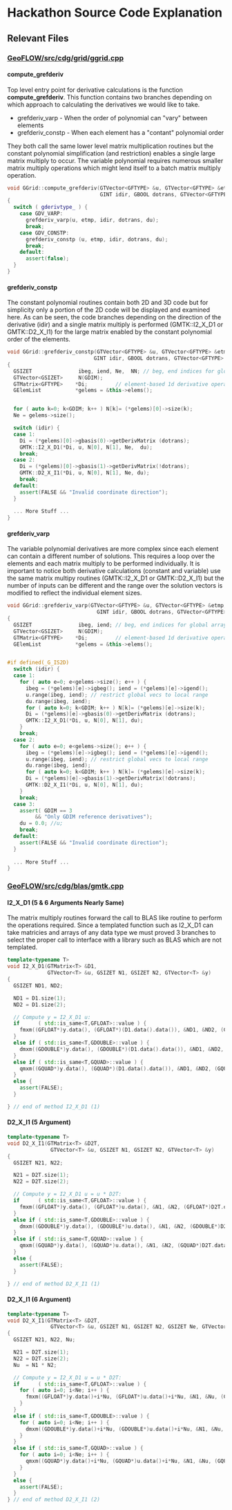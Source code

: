 # Hackathon Source Code Explanation

## Relevant Files

### [GeoFLOW/src/cdg/grid/ggrid.cpp](../../src/cdg/grid/ggrid.cpp)

#### compute_grefderiv
Top level entry point for derivative calculations is the function
**compute_grefderiv**.  This function contains two branches depending on
which approach to calculating the derivatives we would like to take. 

* grefderiv_varp - When the order of polynomial can "vary" between elements 
* grefderiv_constp - When each element has a "contant" polynomial order

They both call the same lower level matrix multiplication routines but
the constant polynomial simplification (and restriction) enables a single 
large matrix multiply to occur.  The variable polynomial requires numerous
smaller matrix multiply operations which might lend itself to a batch
matrix multiply operation.  

```cpp
void GGrid::compute_grefderiv(GTVector<GFTYPE> &u, GTVector<GFTYPE> &etmp,
                              GINT idir, GBOOL dotrans, GTVector<GFTYPE> &du)
{
  switch ( gderivtype_ ) {
    case GDV_VARP:
      grefderiv_varp(u, etmp, idir, dotrans, du);
      break;
    case GDV_CONSTP:
      grefderiv_constp (u, etmp, idir, dotrans, du);
      break;
    default:
      assert(false);
  }
}
```

#### grefderiv_constp
The constant polynomial routines contain both 2D and 3D code but for simplicity only 
a portion of the 2D code will be displayed and examined here. As can be seen, the code 
branches depending on the direction of the derivative (idir) and a single matrix multiply 
is performed (GMTK::I2_X_D1 or GMTK::D2_X_I1) for the large matrix enabled by the constant 
polynomial order of the elements.  

```cpp
void GGrid::grefderiv_constp(GTVector<GFTYPE> &u, GTVector<GFTYPE> &etmp,
                            GINT idir, GBOOL dotrans, GTVector<GFTYPE> &du)
{
  GSIZET               ibeg, iend, Ne,  NN; // beg, end indices for global array
  GTVector<GSIZET>     N(GDIM);
  GTMatrix<GFTYPE>    *Di;         // element-based 1d derivative operators
  GElemList           *gelems = &this->elems();


  for ( auto k=0; k<GDIM; k++ ) N[k]= (*gelems)[0]->size(k);
  Ne = gelems->size();

  switch (idir) {
  case 1:
    Di = (*gelems)[0]->gbasis(0)->getDerivMatrix (dotrans);
    GMTK::I2_X_D1(*Di, u, N[0], N[1], Ne,  du); 
    break;
  case 2:
    Di = (*gelems)[0]->gbasis(1)->getDerivMatrix(!dotrans);
    GMTK::D2_X_I1(*Di, u, N[0], N[1], Ne, du); 
    break;
  default:
    assert(FALSE && "Invalid coordinate direction");
  }
  
  ... More Stuff ...
}
```

#### grefderiv_varp
The variable polynomial derivatives are more complex since each element can 
contain a different number of solutions. This requires a loop over the elements 
and each matrix multiply to be performed individually. It is important to notice 
both derivative calculations (constant and variable) use the same matrix multipy 
routines (GMTK::I2_X_D1 or GMTK::D2_X_I1) but the number of inputs can be different 
and the range over the solution vectors is modified to reflect the individual 
element sizes.

```cpp
void GGrid::grefderiv_varp(GTVector<GFTYPE> &u, GTVector<GFTYPE> &etmp,
                             GINT idir, GBOOL dotrans, GTVector<GFTYPE> &du)
{
  GSIZET               ibeg, iend; // beg, end indices for global array
  GTVector<GSIZET>     N(GDIM);
  GTMatrix<GFTYPE>    *Di;         // element-based 1d derivative operators
  GElemList           *gelems = &this->elems();


#if defined(_G_IS2D)
  switch (idir) {
  case 1:
    for ( auto e=0; e<gelems->size(); e++ ) {
      ibeg = (*gelems)[e]->igbeg(); iend = (*gelems)[e]->igend();
      u.range(ibeg, iend); // restrict global vecs to local range
      du.range(ibeg, iend);
      for ( auto k=0; k<GDIM; k++ ) N[k]= (*gelems)[e]->size(k);
      Di = (*gelems)[e]->gbasis(0)->getDerivMatrix (dotrans);
      GMTK::I2_X_D1(*Di, u, N[0], N[1], du); 
    }
    break;
  case 2:
    for ( auto e=0; e<gelems->size(); e++ ) {
      ibeg = (*gelems)[e]->igbeg(); iend = (*gelems)[e]->igend();
      u.range(ibeg, iend); // restrict global vecs to local range
      du.range(ibeg, iend);
      for ( auto k=0; k<GDIM; k++ ) N[k]= (*gelems)[e]->size(k);
      Di = (*gelems)[e]->gbasis(1)->getDerivMatrix(!dotrans);
      GMTK::D2_X_I1(*Di, u, N[0], N[1], du); 
    }
    break;
  case 3:
    assert( GDIM == 3
         && "Only GDIM reference derivatives");
    du = 0.0; //u;
    break;
  default:
    assert(FALSE && "Invalid coordinate direction");
  }
  
  ... More Stuff ...
}
```

### [GeoFLOW/src/cdg/blas/gmtk.cpp](../../src/cdg/blas/gmtk.ipp)

#### I2\_X\_D1 (5 & 6 Arguments Nearly Same)
The matrix multiply routines forward the call to BLAS like routine to perform the operations 
required.  Since a templated function such as I2_X_D1 can take matricies and arrays of 
any data type we must proved 3 branches to select the proper call to interface with a 
library such as BLAS which are not templated.

```cpp
template<typename T>
void I2_X_D1(GTMatrix<T> &D1,
             GTVector<T> &u, GSIZET N1, GSIZET N2, GTVector<T> &y)
{
  GSIZET ND1, ND2;

  ND1 = D1.size(1);
  ND2 = D1.size(2);

  // Compute y = I2_X_D1 u:
  if      ( std::is_same<T,GFLOAT>::value ) {
    fmxm((GFLOAT*)y.data(), (GFLOAT*)(D1.data().data()), &ND1, &ND2, (GFLOAT*)(u.data()), &N1, &N2, &szMatCache_);
  }
  else if ( std::is_same<T,GDOUBLE>::value ) {
    dmxm((GDOUBLE*)y.data(), (GDOUBLE*)(D1.data().data()), &ND1, &ND2, (GDOUBLE*)(u.data()), &N1, &N2, &szMatCache_);
  }
  else if ( std::is_same<T,GQUAD>::value ) {
    qmxm((GQUAD*)y.data(), (GQUAD*)(D1.data().data()), &ND1, &ND2, (GQUAD*)(u.data()), &N1, &N2, &szMatCache_);
  }
  else {
    assert(FALSE);
  }

} // end of method I2_X_D1 (1)
```

#### D2\_X\_I1 (5 Argument)

```cpp
template<typename T>
void D2_X_I1(GTMatrix<T> &D2T, 
              GTVector<T> &u, GSIZET N1, GSIZET N2, GTVector<T> &y)
{
  GSIZET N21, N22;

  N21 = D2T.size(1);
  N22 = D2T.size(2);

  // Compute y = I2_X_D1 u = u * D2T:
  if      ( std::is_same<T,GFLOAT>::value ) {
    fmxm((GFLOAT*)y.data(), (GFLOAT*)u.data(), &N1, &N2, (GFLOAT*)D2T.data().data(), &N21, &N22, &szMatCache_);
  }
  else if ( std::is_same<T,GDOUBLE>::value ) {
    dmxm((GDOUBLE*)y.data(), (GDOUBLE*)u.data(), &N1, &N2, (GDOUBLE*)D2T.data().data(), &N21, &N22, &szMatCache_);
  }
  else if ( std::is_same<T,GQUAD>::value ) {
    qmxm((GQUAD*)y.data(), (GQUAD*)u.data(), &N1, &N2, (GQUAD*)D2T.data().data(), &N21, &N22, &szMatCache_);
  }
  else {
    assert(FALSE);
  }

} // end of method D2_X_I1 (1)
```


#### D2\_X\_I1 (6 Argument)

```cpp
template<typename T>
void D2_X_I1(GTMatrix<T> &D2T, 
              GTVector<T> &u, GSIZET N1, GSIZET N2, GSIZET Ne, GTVector<T> &y)
{
  GSIZET N21, N22, Nu;

  N21 = D2T.size(1);
  N22 = D2T.size(2);
  Nu  = N1 * N2;

  // Compute y = I2_X_D1 u = u * D2T:
  if      ( std::is_same<T,GFLOAT>::value ) {
    for ( auto i=0; i<Ne; i++ ) {
      fmxm((GFLOAT*)y.data()+i*Nu, (GFLOAT*)u.data()+i*Nu, &N1, &Nu, (GFLOAT*)D2T.data().data(), &N21, &N22, &szMatCache_);
    }
  }
  else if ( std::is_same<T,GDOUBLE>::value ) {
    for ( auto i=0; i<Ne; i++ ) {
      dmxm((GDOUBLE*)y.data()+i*Nu, (GDOUBLE*)u.data()+i*Nu, &N1, &Nu, (GDOUBLE*)D2T.data().data(), &N21, &N22, &szMatCache_);
    }
  }
  else if ( std::is_same<T,GQUAD>::value ) {
    for ( auto i=0; i<Ne; i++ ) {
      qmxm((GQUAD*)y.data()+i*Nu, (GQUAD*)u.data()+i*Nu, &N1, &Nu, (GQUAD*)D2T.data().data(), &N21, &N22, &szMatCache_);
    }
  }
  else {
    assert(FALSE);
  }
} // end of method D2_X_I1 (2)
```


 
